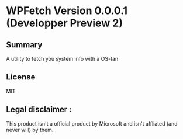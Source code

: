 # WPFetch Version 0.0.0.1 (Developper Preview 2)

## Summary 
A utility to fetch you system info with a OS-tan

## License 
MIT

## Legal disclaimer :
This product isn't a official product by Microsoft and isn't affliated (and never will) by them.